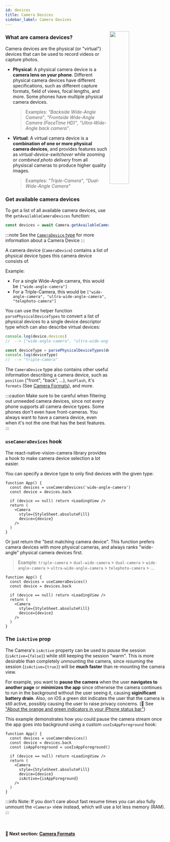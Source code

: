 ```yaml
---
id: devices
title: Camera Devices
sidebar_label: Camera Devices
---
```


<div>
  <img align="right" width="35%" src="../img/ultra-wide-demo.gif" />
</div>

### What are camera devices?

Camera devices are the physical (or "virtual") devices that can be used to record videos or capture photos.

* **Physical**: A physical camera device is a **camera lens on your phone**. Different physical camera devices have different specifications, such as different capture formats, field of views, focal lengths, and more. Some phones have multiple physical camera devices.

  > Examples: _"Backside Wide-Angle Camera"_, _"Frontside Wide-Angle Camera (FaceTime HD)"_, _"Ultra-Wide-Angle back camera"_.

* **Virtual**: A virtual camera device is a **combination of one or more physical camera devices**, and provides features such as _virtual-device-switchover_ while zooming or _combined photo delivery_ from all physiscal cameras to produce higher quality images.

  > Examples: _"Triple-Camera"_, _"Dual-Wide-Angle Camera"_

### Get available camera devices

To get a list of all available camera devices, use the `getAvailableCameraDevices` function:

```ts
const devices = await Camera.getAvailableCameraDevices()
```

:::note
See the [`CameraDevice` type](https://github.com/cuvent/react-native-vision-camera/blob/main/src/CameraDevice.ts) for more information about a Camera Device
:::

A camera device (`CameraDevice`) contains a list of physical device types this camera device consists of.

Example:
* For a single Wide-Angle camera, this would be `["wide-angle-camera"]`
* For a Triple-Camera, this would be `["wide-angle-camera", "ultra-wide-angle-camera", "telephoto-camera"]`

You can use the helper function `parsePhysicalDeviceTypes` to convert a list of physical devices to a single device descriptor type which can also describe virtual devices:

```ts
console.log(device.devices)
//  --> ["wide-angle-camera", "ultra-wide-angle-camera", "telephoto-camera"]

const deviceType = parsePhysicalDeviceTypes(device.devices)
console.log(deviceType)
//  --> "triple-camera"
```

The `CameraDevice` type also contains other useful information describing a camera device, such as `position` ("front", "back", ...), `hasFlash`, it's `formats` (See [Camera Formats](./FORMATS.md)), and more.

:::caution
Make sure to be careful when filtering out unneeded camera devices, since not every phone supports all camera device types. Some phones don't even have front-cameras. You always want to have a camera device, even when it's not the one that has the best features.
:::

### `useCameraDevices` hook

The react-native-vision-camera library provides a hook to make camera device selection a lot easier.

You can specify a device type to only find devices with the given type:

```tsx
function App() {
  const devices = useCameraDevices('wide-angle-camera')
  const device = devices.back

  if (device == null) return <LoadingView />
  return (
    <Camera
      style={StyleSheet.absoluteFill}
      device={device}
    />
  )
}
```

Or just return the "best matching camera device". This function prefers camera devices with more physical cameras, and always ranks "wide-angle" physical camera devices first.

> Example: `triple-camera` > `dual-wide-camera` > `dual-camera` > `wide-angle-camera` > `ultra-wide-angle-camera` > `telephoto-camera` > ...

```tsx
function App() {
  const devices = useCameraDevices()
  const device = devices.back

  if (device == null) return <LoadingView />
  return (
    <Camera
      style={StyleSheet.absoluteFill}
      device={device}
    />
  )
}
```

### The `isActive` prop

The Camera's `isActive` property can be used to _pause_ the session (`isActive={false}`) while still keeping the session "warm". This is more desirable than completely unmounting the camera, since _resuming_ the session (`isActive={true}`) will be **much faster** than re-mounting the camera view.

For example, you want to **pause the camera** when the user **navigates to another page** or **minimizes the app** since otherwise the camera continues to run in the background without the user seeing it, causing **siginificant battery drain**. Also, on iOS a green dot indicates the user that the camera is still active, possibly causing the user to raise privacy concerns. (🔗 See ["About the orange and green indicators in your iPhone status bar"](https://support.apple.com/en-us/HT211876))

This example demonstrates how you could pause the camera stream once the app goes into background using a custom `useIsAppForeground` hook:

```tsx
function App() {
  const devices = useCameraDevices()
  const device = devices.back
  const isAppForeground = useIsAppForeground()

  if (device == null) return <LoadingView />
  return (
    <Camera
      style={StyleSheet.absoluteFill}
      device={device}
      isActive={isAppForeground}
    />
  )
}
```

:::info
Note: If you don't care about fast resume times you can also fully unmount the `<Camera>` view instead, which will use a lot less memory (RAM).
:::

<br />

#### 🚀 Next section: [Camera Formats](formats)
